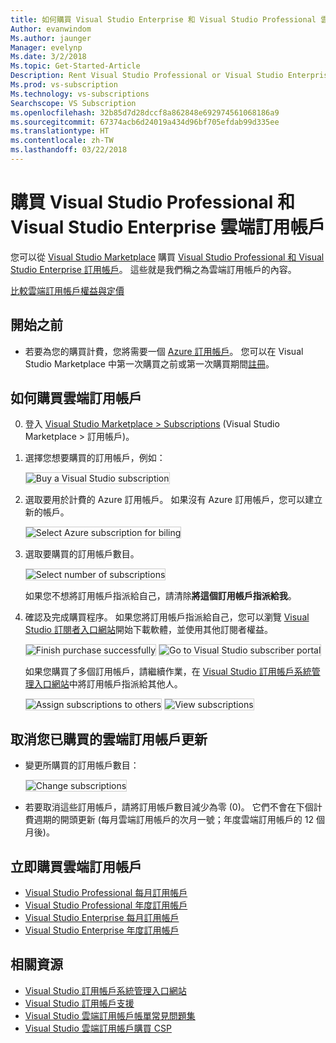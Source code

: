 ```yaml
---
title: 如何購買 Visual Studio Enterprise 和 Visual Studio Professional 雲端訂用帳戶
Author: evanwindom
Ms.author: jaunger
Manager: evelynp
Ms.date: 3/2/2018
Ms.topic: Get-Started-Article
Description: Rent Visual Studio Professional or Visual Studio Enterprise on a month-to-month or annual basis, with no long-term contract.
Ms.prod: vs-subscription
Ms.technology: vs-subscriptions
Searchscope: VS Subscription
ms.openlocfilehash: 32b85d7d28dccf8a862848e692974561068186a9
ms.sourcegitcommit: 67374acb6d24019a434d96bf705efdab99d335ee
ms.translationtype: HT
ms.contentlocale: zh-TW
ms.lasthandoff: 03/22/2018
---
```

# <a name="buy-visual-studio-professional-and-visual-studio-enterprise-cloud-subscriptions"></a>購買 Visual Studio Professional 和 Visual Studio Enterprise 雲端訂用帳戶

您可以從 [Visual Studio Marketplace](https://marketplace.visualstudio.com) 購買 [Visual Studio Professional 和 Visual Studio Enterprise 訂用帳戶](https://www.visualstudio.com/subscriptions/)。 這些就是我們稱之為雲端訂用帳戶的內容。

[比較雲端訂用帳戶權益與定價](https://www.visualstudio.com/vs/pricing/)

## <a name="before-you-start"></a>開始之前

*   若要為您的購買計費，您將需要一個 [Azure 訂用帳戶](https://azure.microsoft.com/pricing/purchase-options/)。
您可以在 Visual Studio Marketplace 中第一次購買之前或第一次購買期間[註冊](https://portal.azure.com)。

## <a name="how-to-buy-cloud-subscriptions"></a>如何購買雲端訂用帳戶

0.  登入 [Visual Studio Marketplace > Subscriptions](https://marketplace.visualstudio.com/subscriptions) (Visual Studio Marketplace > 訂用帳戶)。

0.  選擇您想要購買的訂用帳戶，例如：

    <img alt="Buy a Visual Studio subscription" src="_img/buy-vs-subscriptions/buy-vs-sub-start.png" style="border: 1px solid #CCCCCC" />

0.  選取要用於計費的 Azure 訂用帳戶。 如果沒有 Azure 訂用帳戶，您可以建立新的帳戶。

    <img alt="Select Azure subscription for biling" src="_img/buy-vs-subscriptions/buy-vs-sub-Azure-sub.png" style="border: 1px solid #CCCCCC" />

0.  選取要購買的訂用帳戶數目。

    <img alt="Select number of subscriptions" src="_img/buy-vs-subscriptions/buy-vs-sub-users.png" style="border: 1px solid #CCCCCC" />

    如果您不想將訂用帳戶指派給自己，請清除**將這個訂用帳戶指派給我**。

0.  確認及完成購買程序。 如果您將訂用帳戶指派給自己，您可以瀏覽 [Visual Studio 訂閱者入口網站](https://my.visualstudio.com)開始下載軟體，並使用其他訂閱者權益。

    <img alt="Finish purchase successfully" src="_img/buy-vs-subscriptions/buy-vs-sub-success.png" style="border: 1px solid #CCCCCC" />

    <img alt="Go to Visual Studio subscriber portal" src="_img/buy-vs-subscriptions/view-subscription-benefits-subscriptions-portal.png" style="border: 1px solid #CCCCCC" />

    如果您購買了多個訂用帳戶，請繼續作業，在 [Visual Studio 訂用帳戶系統管理入口網站](https://manage.visualstudio.com/)中將訂用帳戶指派給其他人。

    <img alt="Assign subscriptions to others" src="_img/buy-vs-subscriptions/buy-vs-sub-success-many.png" style="border: 1px solid #CCCCCC" />

    <img alt="View subscriptions" src="_img/buy-vs-subscriptions/assign-subscriptions.png" style="border: 1px solid #CCCCCC" />

<a name="manage-subscriptions"></a>
##  <a name="cancel-renewals-of-cloud-subscriptions-youve-purchased"></a>取消您已購買的雲端訂用帳戶更新


*   變更所購買的訂用帳戶數目：

    <img alt="Change subscriptions" src="_img/buy-vs-subscriptions/manage-subscriptions.png" style="border: 1px solid #CCCCCC" />

*   若要取消這些訂用帳戶，請將訂用帳戶數目減少為零 (0)。
它們不會在下個計費週期的開頭更新 (每月雲端訂用帳戶的次月一號；年度雲端訂用帳戶的 12 個月後)。

## <a name="buy-cloud-subscriptions-now"></a>立即購買雲端訂用帳戶

* [Visual Studio Professional 每月訂用帳戶](https://marketplace.visualstudio.com/items?itemName=ms.vs-professional-monthly)
* [Visual Studio Professional 年度訂用帳戶](https://marketplace.visualstudio.com/items?itemName=ms.vs-professional-annual)
* [Visual Studio Enterprise 每月訂用帳戶](https://marketplace.visualstudio.com/items?itemName=ms.vs-enterprise-monthly)
* [Visual Studio Enterprise 年度訂用帳戶](https://marketplace.visualstudio.com/items?itemName=ms.vs-enterprise-annual)

## <a name="related-resources"></a>相關資源

* [Visual Studio 訂用帳戶系統管理入口網站](https://manage.visualstudio.com/)
* [Visual Studio 訂用帳戶支援](https://www.visualstudio.com/vs/support/)
* [Visual Studio 雲端訂用帳戶帳單常見問題集](vscloud-billing-faq.md)
* [Visual Studio 雲端訂用帳戶購買 CSP](vscloud-csp.md)
